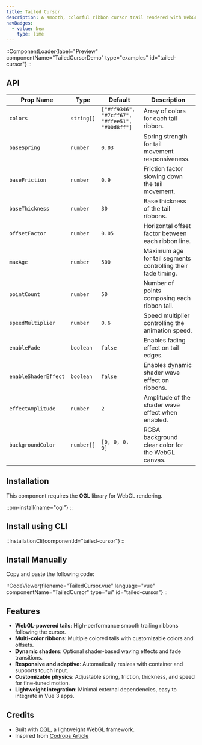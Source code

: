 ```yaml
---
title: Tailed Cursor
description: A smooth, colorful ribbon cursor trail rendered with WebGL using OGL, featuring dynamic shaders and customizable animation effects.
navBadges:
  - value: New
    type: lime
---
```


::ComponentLoader{label="Preview" componentName="TailedCursorDemo" type="examples" id="tailed-cursor"}
::

## API

| Prop Name            | Type       | Default                                        | Description                                                  |
| -------------------- | ---------- | ---------------------------------------------- | ------------------------------------------------------------ |
| `colors`             | `string[]` | `["#ff9346", "#7cff67", "#ffee51", "#00d8ff"]` | Array of colors for each tail ribbon.                        |
| `baseSpring`         | `number`   | `0.03`                                         | Spring strength for tail movement responsiveness.            |
| `baseFriction`       | `number`   | `0.9`                                          | Friction factor slowing down the tail movement.              |
| `baseThickness`      | `number`   | `30`                                           | Base thickness of the tail ribbons.                          |
| `offsetFactor`       | `number`   | `0.05`                                         | Horizontal offset factor between each ribbon line.           |
| `maxAge`             | `number`   | `500`                                          | Maximum age for tail segments controlling their fade timing. |
| `pointCount`         | `number`   | `50`                                           | Number of points composing each ribbon tail.                 |
| `speedMultiplier`    | `number`   | `0.6`                                          | Speed multiplier controlling the animation speed.            |
| `enableFade`         | `boolean`  | `false`                                        | Enables fading effect on tail edges.                         |
| `enableShaderEffect` | `boolean`  | `false`                                        | Enables dynamic shader wave effect on ribbons.               |
| `effectAmplitude`    | `number`   | `2`                                            | Amplitude of the shader wave effect when enabled.            |
| `backgroundColor`    | `number[]` | `[0, 0, 0, 0]`                                 | RGBA background clear color for the WebGL canvas.            |

## Installation

This component requires the **OGL** library for WebGL rendering.

::pm-install{name="ogl"}
::

## Install using CLI

::InstallationCli{componentId="tailed-cursor"}
::

## Install Manually

Copy and paste the following code:

::CodeViewer{filename="TailedCursor.vue" language="vue" componentName="TailedCursor" type="ui" id="tailed-cursor"}
::

## Features

- **WebGL-powered tails**: High-performance smooth trailing ribbons following the cursor.
- **Multi-color ribbons**: Multiple colored tails with customizable colors and offsets.
- **Dynamic shaders**: Optional shader-based waving effects and fade transitions.
- **Responsive and adaptive**: Automatically resizes with container and supports touch input.
- **Customizable physics**: Adjustable spring, friction, thickness, and speed for fine-tuned motion.
- **Lightweight integration**: Minimal external dependencies, easy to integrate in Vue 3 apps.

## Credits

- Built with [OGL](https://github.com/oframe/ogl), a lightweight WebGL framework.
- Inspired from [Codrops Article](https://tympanus.net/codrops/2019/09/24/crafting-stylised-mouse-trails-with-ogl/)
